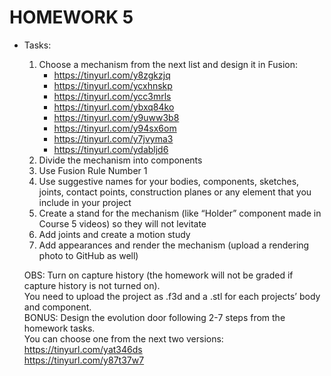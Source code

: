 # HOMEWORK 5

   - Tasks:
       1. Choose a mechanism from the next list and design it in Fusion:
          - https://tinyurl.com/y8zgkzjq
          - https://tinyurl.com/ycxhnskp
          - https://tinyurl.com/ycc3mrls
          - https://tinyurl.com/ybxq84ko
          - https://tinyurl.com/y9uww3b8
          - https://tinyurl.com/y94sx6om
          - https://tinyurl.com/y7jvyma3
          - https://tinyurl.com/ydabljd6
        2. Divide the mechanism into components
        3. Use Fusion Rule Number 1
        4. Use suggestive names for your bodies, components, sketches, joints,
          contact points, construction planes or any element that you include in your
          project
        5. Create a stand for the mechanism (like “Holder” component made in
          Course 5 videos) so they will not levitate
        6. Add joints and create a motion study
        7. Add appearances and render the mechanism (upload a rendering photo to
          GitHub as well) 
          
        OBS: Turn on capture history (the homework will not be graded if capture
        history is not turned on).  
        You need to upload the project as .f3d and a .stl for each projects’ body
        and component.  
        BONUS: Design the evolution door following 2-7 steps from the homework tasks.  
        You can choose one from the next two versions:  
        https://tinyurl.com/yat346ds  
        https://tinyurl.com/y87t37w7  

